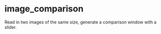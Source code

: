 # image_comparison
Read in two images of the same size, generate a comparison window with a slider.

